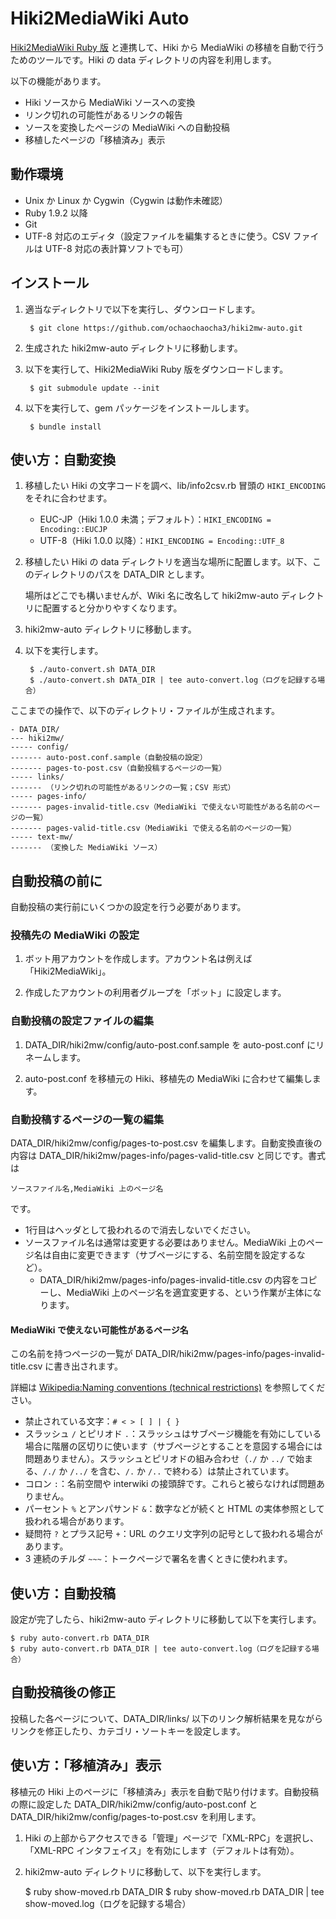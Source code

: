 Hiki2MediaWiki Auto
===================
[Hiki2MediaWiki Ruby 版](https://github.com/ochaochaocha3/hiki2mw-ruby) と連携して、Hiki から MediaWiki の移植を自動で行うためのツールです。Hiki の data ディレクトリの内容を利用します。

以下の機能があります。

* Hiki ソースから MediaWiki ソースへの変換
* リンク切れの可能性があるリンクの報告
* ソースを変換したページの MediaWiki への自動投稿
* 移植したページの「移植済み」表示

動作環境
--------
* Unix か Linux か Cygwin（Cygwin は動作未確認）
* Ruby 1.9.2 以降
* Git
* UTF-8 対応のエディタ（設定ファイルを編集するときに使う。CSV ファイルは UTF-8 対応の表計算ソフトでも可）

インストール
------------
1. 適当なディレクトリで以下を実行し、ダウンロードします。

        $ git clone https://github.com/ochaochaocha3/hiki2mw-auto.git

2. 生成された hiki2mw-auto ディレクトリに移動します。

3. 以下を実行して、Hiki2MediaWiki Ruby 版をダウンロードします。

        $ git submodule update --init

4. 以下を実行して、gem パッケージをインストールします。

        $ bundle install

使い方：自動変換
----------------
1. 移植したい Hiki の文字コードを調べ、lib/info2csv.rb 冒頭の `HIKI_ENCODING` をそれに合わせます。
    * EUC-JP（Hiki 1.0.0 未満；デフォルト）：`HIKI_ENCODING = Encoding::EUCJP`
    * UTF-8（Hiki 1.0.0 以降）：`HIKI_ENCODING = Encoding::UTF_8`

2. 移植したい Hiki の data ディレクトリを適当な場所に配置します。以下、このディレクトリのパスを DATA_DIR とします。

    場所はどこでも構いませんが、Wiki 名に改名して hiki2mw-auto ディレクトリに配置すると分かりやすくなります。

3. hiki2mw-auto ディレクトリに移動します。

4. 以下を実行します。

        $ ./auto-convert.sh DATA_DIR
        $ ./auto-convert.sh DATA_DIR | tee auto-convert.log（ログを記録する場合）

ここまでの操作で、以下のディレクトリ・ファイルが生成されます。

    - DATA_DIR/
    --- hiki2mw/
    ----- config/
    ------- auto-post.conf.sample（自動投稿の設定）
    ------- pages-to-post.csv（自動投稿するページの一覧）
    ----- links/
    ------- （リンク切れの可能性があるリンクの一覧；CSV 形式）
    ----- pages-info/
    ------- pages-invalid-title.csv（MediaWiki で使えない可能性がある名前のページの一覧）
    ------- pages-valid-title.csv（MediaWiki で使える名前のページの一覧）
    ----- text-mw/
    ------- （変換した MediaWiki ソース）

自動投稿の前に
--------------
自動投稿の実行前にいくつかの設定を行う必要があります。

### 投稿先の MediaWiki の設定
1. ボット用アカウントを作成します。アカウント名は例えば「Hiki2MediaWiki」。

2. 作成したアカウントの利用者グループを「ボット」に設定します。

### 自動投稿の設定ファイルの編集
1. DATA_DIR/hiki2mw/config/auto-post.conf.sample を auto-post.conf にリネームします。

2. auto-post.conf を移植元の Hiki、移植先の MediaWiki に合わせて編集します。

### 自動投稿するページの一覧の編集
DATA\_DIR/hiki2mw/config/pages-to-post.csv を編集します。自動変換直後の内容は DATA\_DIR/hiki2mw/pages-info/pages-valid-title.csv と同じです。書式は

    ソースファイル名,MediaWiki 上のページ名

です。

* 1行目はヘッダとして扱われるので消去しないでください。
* ソースファイル名は通常は変更する必要はありません。MediaWiki 上のページ名は自由に変更できます（サブページにする、名前空間を設定するなど）。
    * DATA_DIR/hiki2mw/pages-info/pages-invalid-title.csv の内容をコピーし、MediaWiki 上のページ名を適宜変更する、という作業が主体になります。

#### MediaWiki で使えない可能性があるページ名
この名前を持つページの一覧が DATA_DIR/hiki2mw/pages-info/pages-invalid-title.csv に書き出されます。

詳細は [Wikipedia:Naming conventions (technical restrictions)](http://en.wikipedia.org/wiki/Wikipedia:Naming_conventions_(technical_restrictions)) を参照してください。

* 禁止されている文字：`# < > [ ] | { }`
* スラッシュ `/` とピリオド `.`：スラッシュはサブページ機能を有効にしている場合に階層の区切りに使います（サブページとすることを意図する場合には問題ありません）。スラッシュとピリオドの組み合わせ（`./` か `../` で始まる、`/./` か `/../` を含む、`/.` か `/..` で終わる）は禁止されています。
* コロン `:`：名前空間や interwiki の接頭辞です。これらと被らなければ問題ありません。
* パーセント `%` とアンパサンド `&`：数字などが続くと HTML の実体参照として扱われる場合があります。
* 疑問符 `?` とプラス記号 `+`：URL のクエリ文字列の記号として扱われる場合があります。
* 3 連続のチルダ `~~~`：トークページで署名を書くときに使われます。

使い方：自動投稿
----------------
設定が完了したら、hiki2mw-auto ディレクトリに移動して以下を実行します。

    $ ruby auto-convert.rb DATA_DIR
    $ ruby auto-convert.rb DATA_DIR | tee auto-convert.log（ログを記録する場合）

自動投稿後の修正
----------------
投稿した各ページについて、DATA_DIR/links/ 以下のリンク解析結果を見ながらリンクを修正したり、カテゴリ・ソートキーを設定します。

使い方：「移植済み」表示
------------------------
移植元の Hiki 上のページに「移植済み」表示を自動で貼り付けます。自動投稿の際に設定した DATA\_DIR/hiki2mw/config/auto-post.conf と DATA\_DIR/hiki2mw/config/pages-to-post.csv を利用します。

1. Hiki の上部からアクセスできる「管理」ページで「XML-RPC」を選択し、「XML-RPC インタフェイス」を有効にします（デフォルトは有効）。

2. hiki2mw-auto ディレクトリに移動して、以下を実行します。

    $ ruby show-moved.rb DATA_DIR
    $ ruby show-moved.rb DATA_DIR | tee show-moved.log（ログを記録する場合）
